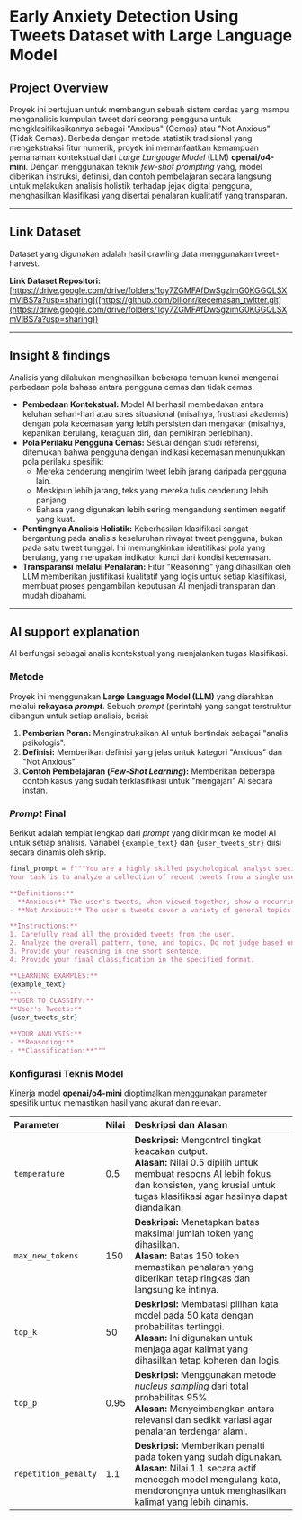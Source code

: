 # Early Anxiety Detection Using Tweets Dataset with Large Language Model

## Project Overview

Proyek ini bertujuan untuk membangun sebuah sistem cerdas yang mampu menganalisis kumpulan tweet dari seorang pengguna untuk mengklasifikasikannya sebagai "Anxious" (Cemas) atau "Not Anxious" (Tidak Cemas). Berbeda dengan metode statistik tradisional yang mengekstraksi fitur numerik, proyek ini memanfaatkan kemampuan pemahaman kontekstual dari *Large Language Model* (LLM) **openai/o4-mini**. Dengan menggunakan teknik *few-shot prompting* yang, model diberikan instruksi, definisi, dan contoh pembelajaran secara langsung untuk melakukan analisis holistik terhadap jejak digital pengguna, menghasilkan klasifikasi yang disertai penalaran kualitatif yang transparan.

---

## Link Dataset

Dataset yang digunakan adalah hasil crawling data menggunakan tweet-harvest.

**Link Dataset Repositori:** [https://drive.google.com/drive/folders/1qy7ZGMFAfDwSgzimG0KGGQLSXmVlBS7a?usp=sharing]([https://github.com/bilionr/kecemasan_twitter.git](https://drive.google.com/drive/folders/1qy7ZGMFAfDwSgzimG0KGGQLSXmVlBS7a?usp=sharing)) 

---

## Insight & findings

Analisis yang dilakukan menghasilkan beberapa temuan kunci mengenai perbedaan pola bahasa antara pengguna cemas dan tidak cemas:

* **Pembedaan Kontekstual:** Model AI berhasil membedakan antara keluhan sehari-hari atau stres situasional (misalnya, frustrasi akademis) dengan pola kecemasan yang lebih persisten dan mengakar (misalnya, kepanikan berulang, keraguan diri, dan pemikiran berlebihan).
* **Pola Perilaku Pengguna Cemas:** Sesuai dengan studi referensi, ditemukan bahwa pengguna dengan indikasi kecemasan menunjukkan pola perilaku spesifik:
    * Mereka cenderung mengirim tweet lebih jarang daripada pengguna lain. 
    * Meskipun lebih jarang, teks yang mereka tulis cenderung lebih panjang. 
    * Bahasa yang digunakan lebih sering mengandung sentimen negatif yang kuat. 
* **Pentingnya Analisis Holistik:** Keberhasilan klasifikasi sangat bergantung pada analisis keseluruhan riwayat tweet pengguna, bukan pada satu tweet tunggal. Ini memungkinkan identifikasi pola yang berulang, yang merupakan indikator kunci dari kondisi kecemasan.
* **Transparansi melalui Penalaran:** Fitur "Reasoning" yang dihasilkan oleh LLM memberikan justifikasi kualitatif yang logis untuk setiap klasifikasi, membuat proses pengambilan keputusan AI menjadi transparan dan mudah dipahami.

---

## AI support explanation

AI berfungsi sebagai analis kontekstual yang menjalankan tugas klasifikasi.

### Metode

Proyek ini menggunakan **Large Language Model (LLM)** yang diarahkan melalui **rekayasa *prompt***. Sebuah *prompt* (perintah) yang sangat terstruktur dibangun untuk setiap analisis, berisi:
1.  **Pemberian Peran:** Menginstruksikan AI untuk bertindak sebagai "analis psikologis".
2.  **Definisi:** Memberikan definisi yang jelas untuk kategori "Anxious" dan "Not Anxious".
3.  **Contoh Pembelajaran (*Few-Shot Learning*):** Memberikan beberapa contoh kasus yang sudah terklasifikasi untuk "mengajari" AI secara instan.

### *Prompt* Final

Berikut adalah templat lengkap dari *prompt* yang dikirimkan ke model AI untuk setiap analisis. Variabel `{example_text}` dan `{user_tweets_str}` diisi secara dinamis oleh skrip.

```python
final_prompt = f"""You are a highly skilled psychological analyst specializing in detecting signs of anxiety from social media text.
Your task is to analyze a collection of recent tweets from a single user and determine if their overall posting pattern indicates potential anxiety.

**Definitions:**
- **Anxious:** The user's tweets, when viewed together, show a recurring pattern of worry, fear, panic, overthinking, social withdrawal, or direct mentions of an anxiety diagnosis. The sentiment is often negative or tense.
- **Not Anxious:** The user's tweets cover a variety of general topics without a recurring pattern of the anxious traits mentioned above.

**Instructions:**
1. Carefully read all the provided tweets from the user.
2. Analyze the overall pattern, tone, and topics. Do not judge based on a single tweet.
3. Provide your reasoning in one short sentence.
4. Provide your final classification in the specified format.

**LEARNING EXAMPLES:**
{example_text}
---
**USER TO CLASSIFY:**
**User's Tweets:**
{user_tweets_str}

**YOUR ANALYSIS:**
- **Reasoning:**
- **Classification:**"""
````
### Konfigurasi Teknis Model

Kinerja model **openai/o4-mini** dioptimalkan menggunakan parameter spesifik untuk memastikan hasil yang akurat dan relevan.

| Parameter            | Nilai | Deskripsi dan Alasan                                                                                                                                                              |
| :------------------- | :---- | :-------------------------------------------------------------------------------------------------------------------------------------------------------------------------------- |
| `temperature`        | 0.5   | **Deskripsi:** Mengontrol tingkat keacakan output.<br>**Alasan:** Nilai 0.5 dipilih untuk membuat respons AI lebih fokus dan konsisten, yang krusial untuk tugas klasifikasi agar hasilnya dapat diandalkan. |
| `max_new_tokens`     | 150   | **Deskripsi:** Menetapkan batas maksimal jumlah token yang dihasilkan.<br>**Alasan:** Batas 150 token memastikan penalaran yang diberikan tetap ringkas dan langsung ke intinya.             |
| `top_k`              | 50    | **Deskripsi:** Membatasi pilihan kata model pada 50 kata dengan probabilitas tertinggi.<br>**Alasan:** Ini digunakan untuk menjaga agar kalimat yang dihasilkan tetap koheren dan logis.         |
| `top_p`              | 0.95  | **Deskripsi:** Menggunakan metode *nucleus sampling* dari total probabilitas 95%.<br>**Alasan:** Menyeimbangkan antara relevansi dan sedikit variasi agar penalaran terdengar alami.         |
| `repetition_penalty` | 1.1   | **Deskripsi:** Memberikan penalti pada token yang sudah digunakan.<br>**Alasan:** Nilai 1.1 secara aktif mencegah model mengulang kata, mendorongnya untuk menghasilkan kalimat yang lebih dinamis.    |
